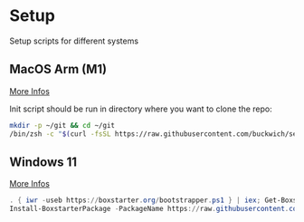 # Setup

Setup scripts for different systems

## MacOS Arm (M1)

[More Infos](./macos-arm/README.md)

Init script should be run in directory where you want to clone the repo:
```bash
mkdir -p ~/git && cd ~/git
/bin/zsh -c "$(curl -fsSL https://raw.githubusercontent.com/buckwich/setup/master/macos-arm/init.sh)"
```


## Windows 11

[More Infos](./windows/README.md)

```powershell
. { iwr -useb https://boxstarter.org/bootstrapper.ps1 } | iex; Get-Boxstarter -Force
Install-BoxstarterPackage -PackageName https://raw.githubusercontent.com/buckwich/setup/master/windows/init-boxstarter.txt -DisableReboots
```